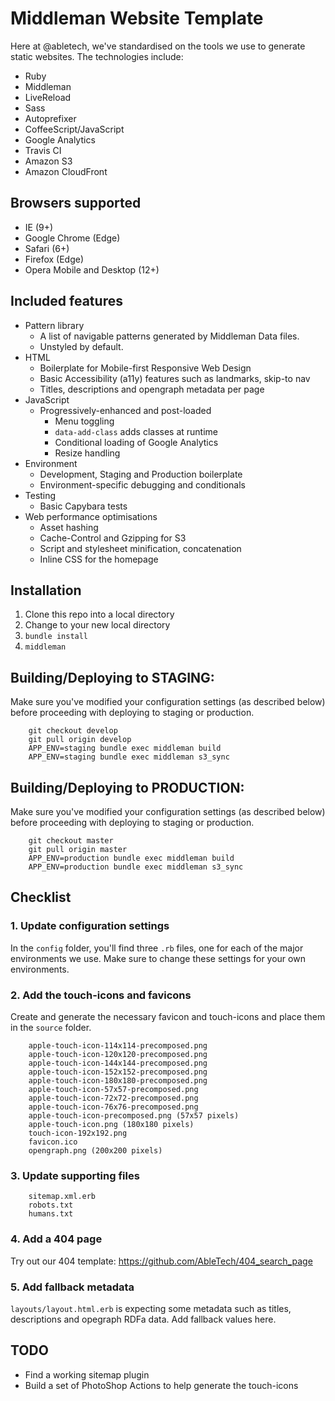 # Middleman Website Template

Here at @abletech, we've standardised on the tools we use to generate static websites. The technologies include:

* Ruby
* Middleman
* LiveReload
* Sass
* Autoprefixer
* CoffeeScript/JavaScript
* Google Analytics
* Travis CI
* Amazon S3
* Amazon CloudFront

## Browsers supported

* IE (9+)
* Google Chrome (Edge)
* Safari (6+)
* Firefox (Edge)
* Opera Mobile and Desktop (12+)

## Included features

* Pattern library
  * A list of navigable patterns generated by Middleman Data files.
  * Unstyled by default.
* HTML
  * Boilerplate for Mobile-first Responsive Web Design
  * Basic Accessibility (a11y) features such as landmarks, skip-to nav
  * Titles, descriptions and opengraph metadata per page
* JavaScript
  * Progressively-enhanced and post-loaded
	* Menu toggling
	* `data-add-class` adds classes at runtime
	* Conditional loading of Google Analytics
	* Resize handling
* Environment
  * Development, Staging and Production boilerplate
  * Environment-specific debugging and conditionals
* Testing
  * Basic Capybara tests
* Web performance optimisations
  * Asset hashing
  * Cache-Control and Gzipping for S3
  * Script and stylesheet minification, concatenation
  * Inline CSS for the homepage
  
## Installation
1. Clone this repo into a local directory
2. Change to your new local directory
3. `bundle install`
4. `middleman`

## Building/Deploying to STAGING:

Make sure you've modified your configuration settings (as described below) before proceeding with deploying to staging or production.

		git checkout develop
		git pull origin develop
		APP_ENV=staging bundle exec middleman build
		APP_ENV=staging bundle exec middleman s3_sync

## Building/Deploying to PRODUCTION:

Make sure you've modified your configuration settings (as described below) before proceeding with deploying to staging or production.

		git checkout master
		git pull origin master
		APP_ENV=production bundle exec middleman build
		APP_ENV=production bundle exec middleman s3_sync

## Checklist

### 1. Update configuration settings

In the `config` folder, you'll find three `.rb` files, one for each of the major environments we use. Make sure to change these settings for your own environments.

### 2. Add the touch-icons and favicons

Create and generate the necessary favicon and touch-icons and place them in the `source` folder.

		apple-touch-icon-114x114-precomposed.png
		apple-touch-icon-120x120-precomposed.png
		apple-touch-icon-144x144-precomposed.png
		apple-touch-icon-152x152-precomposed.png
		apple-touch-icon-180x180-precomposed.png
		apple-touch-icon-57x57-precomposed.png
		apple-touch-icon-72x72-precomposed.png
		apple-touch-icon-76x76-precomposed.png
		apple-touch-icon-precomposed.png (57x57 pixels)
		apple-touch-icon.png (180x180 pixels)
		touch-icon-192x192.png
		favicon.ico
		opengraph.png (200x200 pixels)

### 3. Update supporting files

		sitemap.xml.erb
		robots.txt
		humans.txt

### 4. Add a 404 page

Try out our 404 template: https://github.com/AbleTech/404_search_page

### 5. Add fallback metadata

`layouts/layout.html.erb` is expecting some metadata such as titles, descriptions and opegraph RDFa data. Add fallback values here.

## TODO

* Find a working sitemap plugin
* Build a set of PhotoShop Actions to help generate the touch-icons
